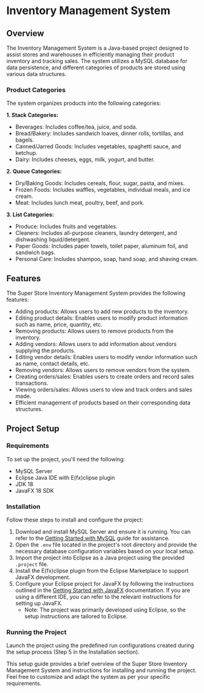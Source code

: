 # Inventory Management System

## Overview

The Inventory Management System is a Java-based project designed to assist stores and warehouses in efficiently managing their product inventory and tracking sales. The system utilizes a MySQL database for data persistence, and different categories of products are stored using various data structures.

### Product Categories

The system organizes products into the following categories:

**1. Stack Categories:**

- Beverages: Includes coffee/tea, juice, and soda.
- Bread/Bakery: Includes sandwich loaves, dinner rolls, tortillas, and bagels.
- Canned/Jarred Goods: Includes vegetables, spaghetti sauce, and ketchup.
- Dairy: Includes cheeses, eggs, milk, yogurt, and butter.

**2. Queue Categories:**

- Dry/Baking Goods: Includes cereals, flour, sugar, pasta, and mixes.
- Frozen Foods: Includes waffles, vegetables, individual meals, and ice cream.
- Meat: Includes lunch meat, poultry, beef, and pork.

**3. List Categories:**

- Produce: Includes fruits and vegetables.
- Cleaners: Includes all-purpose cleaners, laundry detergent, and dishwashing liquid/detergent.
- Paper Goods: Includes paper towels, toilet paper, aluminum foil, and sandwich bags.
- Personal Care: Includes shampoo, soap, hand soap, and shaving cream.

## Features

The Super Store Inventory Management System provides the following features:

- Adding products: Allows users to add new products to the inventory.
- Editing product details: Enables users to modify product information such as name, price, quantity, etc.
- Removing products: Allows users to remove products from the inventory.
- Adding vendors: Allows users to add information about vendors supplying the products.
- Editing vendor details: Enables users to modify vendor information such as name, contact details, etc.
- Removing vendors: Allows users to remove vendors from the system.
- Creating orders/sales: Enables users to create orders and record sales transactions.
- Viewing orders/sales: Allows users to view and track orders and sales made.
- Efficient management of products based on their corresponding data structures.

## Project Setup

### Requirements

To set up the project, you'll need the following:

- MySQL Server
- Eclipse Java IDE with E(fx)clipse plugin
- JDK 18
- JavaFX 18 SDK

### Installation

Follow these steps to install and configure the project:

1. Download and install MySQL Server and ensure it is running. You can refer to the [Getting Started with MySQL](https://dev.mysql.com/doc/mysql-getting-started/en/) guide for assistance.
2. Open the `.env` file located in the project's root directory and provide the necessary database configuration variables based on your local setup.
3. Import the project into Eclipse as a Java project using the provided `.project` file.
4. Install the E(fx)clipse plugin from the Eclipse Marketplace to support JavaFX development.
5. Configure your Eclipse project for JavaFX by following the instructions outlined in the [Getting Started with JavaFX](https://openjfx.io/openjfx-docs/#IDE-Eclipse) documentation. If you are using a different IDE, you can refer to the relevant instructions for setting up JavaFX.
   - Note: The project was primarily developed using Eclipse, so the setup instructions are tailored to Eclipse.

### Running the Project

Launch the project using the predefined run configurations created during the setup process (Step 5 in the Installation section).

This setup guide provides a brief overview of the Super Store Inventory Management System and instructions for installing and running the project. Feel free to customize and adapt the system as per your specific requirements.
